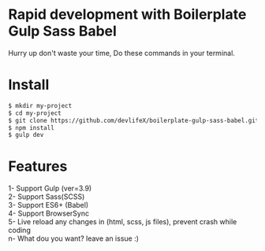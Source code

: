 # Rapid development with Boilerplate Gulp Sass Babel
Hurry up don't waste your time, Do these commands in your terminal.

# Install
```bash
$ mkdir my-project
$ cd my-project
$ git clone https://github.com/devlifeX/boilerplate-gulp-sass-babel.git .
$ npm install
$ gulp dev
```
# Features
1- Support Gulp (ver=3.9)  
2- Support Sass(SCSS)  
3- Support ES6+ (Babel)  
4- Support BrowserSync  
5- Live reload any changes in (html, scss, js files), prevent crash while coding  
n- What dou you want? leave an issue :)  
